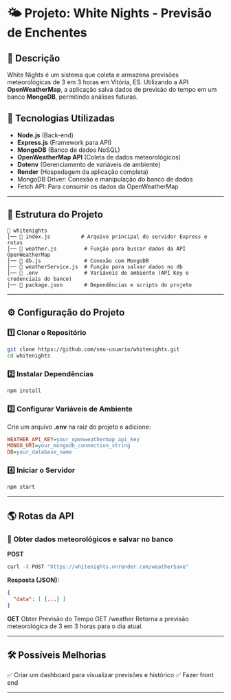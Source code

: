 # 🌤️ Projeto: White Nights - Previsão de Enchentes

## 📌 Descrição
White Nights é um sistema que coleta e armazena previsões meteorológicas de 3 em 3 horas em Vitória, ES. Utilizando a API **OpenWeatherMap**, a aplicação salva dados de previsão do tempo em um banco **MongoDB**, permitindo análises futuras.

## 🚀 Tecnologias Utilizadas
- **Node.js** (Back-end)
- **Express.js** (Framework para API)
- **MongoDB** (Banco de dados NoSQL)
- **OpenWeatherMap API** (Coleta de dados meteorológicos)
- **Dotenv** (Gerenciamento de variáveis de ambiente)
- **Render** (Hospedagem da aplicação completa)
- MongoDB Driver: Conexão e manipulação do banco de dados
- Fetch API: Para consumir os dados da OpenWeatherMap

---

## 📂 Estrutura do Projeto
```
📁 whitenights
│── 📄 index.js          # Arquivo principal do servidor Express e rotas
│── 📄 weather.js         # Função para buscar dados da API OpenWeatherMap
│── 📄 db.js              # Conexão com MongoDB
│── 📄 weatherService.js  # Função para salvar dados no db
│── 📄 .env               # Variáveis de ambiente (API Key e credenciais do banco)
│── 📄 package.json       # Dependências e scripts do projeto
```

---

## ⚙️ Configuração do Projeto
### 1️⃣ Clonar o Repositório
```bash
git clone https://github.com/seu-usuario/whitenights.git
cd whitenights
```

### 2️⃣ Instalar Dependências
```bash
npm install
```

### 3️⃣ Configurar Variáveis de Ambiente
Crie um arquivo **.env** na raiz do projeto e adicione:
```ini
WEATHER_API_KEY=your_openweathermap_api_key
MONGO_URI=your_mongodb_connection_string
DB=your_database_name
```

### 4️⃣ Iniciar o Servidor
```bash
npm start
```

---

## 🌎 Rotas da API

### 🔹 Obter dados meteorológicos e salvar no banco
**POST** 
```bash
curl -X POST "https://whitenights.onrender.com/weatherSave"
```
**Resposta (JSON):**
```json
{
  "data": [ {...} ]
}
```
**GET**
Obter Previsão do Tempo
GET /weather
Retorna a previsão meteorológica de 3 em 3 horas para o dia atual.



---

## 🛠️ Possíveis Melhorias
✅ Criar um dashboard para visualizar previsões e histórico
✅ Fazer front end


---

